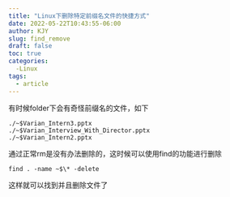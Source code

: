 ```yaml
---
title: "Linux下删除特定前缀名文件的快捷方式"
date: 2022-05-22T10:43:55-06:00
author: KJY
slug: find_remove
draft: false
toc: true
categories:  
  -Linux
tags:        
  - article
---
```


有时候folder下会有奇怪前缀名的文件，如下

```shell
./~$Varian_Intern3.pptx
./~$Varian_Interview_With_Director.pptx
./~$Varian_Intern2.pptx
```

通过正常rm是没有办法删除的，这时候可以使用find的功能进行删除

```shell
find . -name ~$\* -delete
```

这样就可以找到并且删除文件了

